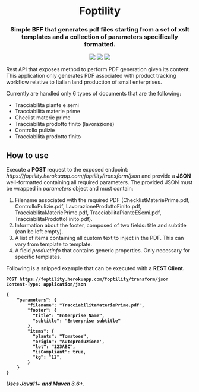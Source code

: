 <h1 align="center"> Foptility </h1>
<h3 align="center"> Simple BFF that generates pdf files starting from a set of xslt templates and a collection of parameters specifically formatted. </h3>

<p align="center" >
  <img src="https://img.shields.io/badge/Java-ED8B00?style=for-the-badge&logo=java&logoColor=white" />
  <img src="https://img.shields.io/badge/apache_maven-C71A36?style=for-the-badge&logo=apachemaven&logoColor=white" />
  <img src="https://img.shields.io/badge/Apache%20FOP-FF3399?style=for-the-badge&logo=Apache&logoColor=white" />
</p>

Rest API that exposes method to perform PDF generation given its content. This application only generates PDF associated with product tracking workflow relative to Italian land production of small enterprises. 

Currently are handled only 6 types of documents that are the following:

<ul>
  <li>Tracciabilità piante e semi</li>
  <li>Tracciabilità materie prime</li>
  <li>Checlist materie prime</li>
  <li>Tracciabilità prodotto finito (lavorazione)</li>
  <li>Controllo pulizie</li>
  <li>Tracciabilità prodotto finito</li>
</ul>

<h2> How to use</h2>
Execute a <strong> POST </strong> request to the exposed endpoint: <i> https://foptility.herokuapp.com/foptility/transform/json</i> and provide a <strong>JSON</strong> well-formatted containing all required parameters.
The provided JSON must be wrapped in <i>parameters</i> object and must contain:
<ol>
  <li>Filename associated with the required PDF (ChecklistMateriePrime.pdf, ControlloPulizie.pdf, LavorazioneProdottoFinito.pdf, TracciabilitaMateriePrime.pdf, TracciabilitaPianteESemi.pdf, TracciabilitaProdottoFinito.pdf).</li>
  <li>Information about the footer, composed of two fields: title and subtitle (can be left empty).</li>
  <li>A list of items containing all custom text to inject in the PDF. This can vary from template to template.</li>
  <li>A field <i>productInfo</i> that contains generic properties. Only necessary for specific templates.</li>
</ol>

Following is a snipped example that can be executed with a <strong>REST Client<strong>.

```
POST https://foptility.herokuapp.com/foptility/transform/json
Content-Type: application/json

{
    "parameters": {
        "filename": "TracciabilitaMateriePrime.pdf",
        "footer": {
          "title": "Enterprise Name",
          "subtitle": "Enterprise subtitle"
        },
        "items": {
          "plants": "Tomatoes",
          "origin": "Autoproduzione',
          "lot": "123ABC",
          "isCompliant": true,
          "kg": "12",
        }
    }
}
```
<i> Uses Java11+ and Maven 3.6+.</i> 
